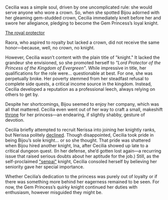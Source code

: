 <!-- title: The Royal Protector -->
<!-- relationship: Protector -->

Cecilia was a simple soul, driven by one uncomplicated rule: she would serve anyone who wore a crown. So, when she spotted Bijou adorned with her gleaming gem-studded crown, Cecilia immediately knelt before her and swore her allegiance, pledging to become the Gem Princess’s loyal knight.

[The royal protector](#embed:https://www.youtube.com/live/yK3QZkOZ6bE?t=842)

Raora, who aspired to royalty but lacked a crown, did not receive the same honor—because, well, no crown, no knight.

However, Cecilia wasn’t content with the plain title of "knight." It lacked the grandeur she envisioned, so she promoted herself to _"Lord Protector of the Princess of the Kingdom of Evergreen"_. While impressive in title, her qualifications for the role were... questionable at best. For one, she was perpetually broke. Her poverty stemmed from her steadfast refusal to complete side quests, a critical income source in the kingdom. Instead, Cecilia developed a reputation as a professional leech, always relying on others to get by.

Despite her shortcomings, Bijou seemed to enjoy her company, which was all that mattered. Cecilia even went out of her way to craft a small, makeshift [throne](https://www.youtube.com/live/yK3QZkOZ6bE?feature=shared&t=3190) for her princess—an endearing, if slightly shabby, gesture of devotion.

Cecilia briefly attempted to recruit Nerissa into joining her knightly ranks, but Nerissa politely [declined](https://www.youtube.com/live/yK3QZkOZ6bE?feature=shared&t=3679). Though disappointed, Cecilia took pride in being Bijou’s sole knight... or so she thought. That pride was shattered when Bijou hired another knight, Ina, after Cecilia showed up late to a critical dungeon quest. (In her defense, she’d gotten lost again—a recurring issue that raised serious doubts about her aptitude for the job.) Still, as the self-proclaimed ["senpai"](https://www.youtube.com/live/yK3QZkOZ6bE?feature=shared&t=5511) knight, Cecilia consoled herself by believing her seniority gave her special importance.

Whether Cecilia’s dedication to the princess was purely out of loyalty or if there was something more behind her eagerness remained to be seen. For now, the Gem Princess’s quirky knight continued her duties with enthusiasm, however misguided they might be.
